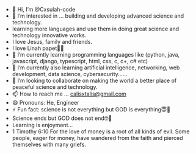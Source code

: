 - 👋 Hi, I’m @Cxsulah-code
- 👀 I’m interested in ... building and developing advanced science and technology.
- learning more languages and use them in doing great science and technology innovative works.
- I love Jesus, family and friends.
- I love Linah papet💖💯  
- 🌱 I’m currently learning programming languages like (python, java, javascript, django, typescript, html, css, c, c+, c# etc)
- 🌱 I’m currently also learning artificial intelligence, networking, web development, data science, cybersecurity......
- 💞️ I’m looking to collaborate on making the world a better place of peaceful science and technology.
- 📫 How to reach me ... calisxtalis@gmail.com
- 😄 Pronouns: He, Engineer
- ⚡ Fun fact: science is not everything but GOD is everything😇💯
- Science ends but GOD does not end🤓💯
- Learning is enjoyment...
- 1 Timothy 6:10
 For the love of money is a root of all kinds of evil. Some people, eager for money, have wandered from the faith and pierced themselves with many griefs.

<!---
Cxsulah-code/Cxsulah-code is a ✨ special ✨ repository because its `README.md` (this file) appears on your GitHub profile.
You can click the Preview link to take a look at your changes.
--->
